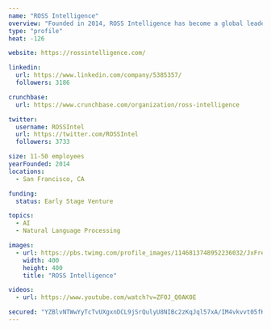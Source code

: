 ```yaml
---
name: "ROSS Intelligence"
overview: "Founded in 2014, ROSS Intelligence has become a global leader in artificial intelligence solution for Legal Technologies."
type: "profile"
heat: -126

website: https://rossintelligence.com/

linkedin:
  url: https://www.linkedin.com/company/5385357/
  followers: 3186

crunchbase:
  url: https://www.crunchbase.com/organization/ross-intelligence

twitter:
  username: ROSSIntel
  url: https://twitter.com/ROSSIntel
  followers: 3733

size: 11-50 employees
yearFounded: 2014
locations:
  - San Francisco, CA

funding:
  status: Early Stage Venture

topics:
  - AI
  - Natural Language Processing

images:
  - url: https://pbs.twimg.com/profile_images/1146813748952236032/JxFreUq5_400x400.png
    width: 400
    height: 400
    title: "ROSS Intelligence"

videos:
  - url: https://www.youtube.com/watch?v=ZF0J_Q0AK0E

secured: "YZBlvNTWwYyTcTvUXgxnDCL9jSrQulyU8NIBc2zKqJql57xA/IM4vkvvt05fK5Rw2Zjyjn/EekgzO+Sm4CE/h1KGwqGNiN0T++wquVsW/TX6qE7sJbUPHQCFaFmONpUu8ZX8/BKnHqpv/556WFJZj866p44XTN2ACrvNKDkN9jwKDiAaj2+3Pp3Lu+I/Ji5dcpeRpjNd4ADA+0Tufb/dK+RdBdSzUnr0tZU5h+DqlKsWQuYCIR85ytpsz/G1BQg71RtKvhedaNWaKwklkbNyRdqJaUQVuF+x8tIrI6qt1u9ptROE+yigyl6zsumjR5lF;qq7dqfMmxGcJrI2qrppcvA=="
---
```


